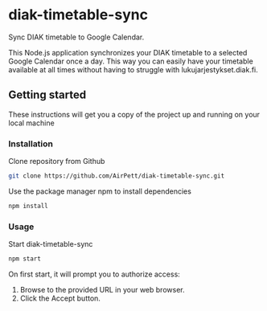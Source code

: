 # diak-timetable-sync
Sync DIAK timetable to Google Calendar.

This Node.js application synchronizes your DIAK timetable to a selected Google Calendar once a day. This way you can easily have your timetable available at all times without having to struggle with lukujarjestykset.diak.fi.

## Getting started

These instructions will get you a copy of the project up and running on your local machine

### Installation

Clone repository from Github

```bash
git clone https://github.com/AirPett/diak-timetable-sync.git
```

Use the package manager npm to install dependencies

```bash
npm install
```

### Usage

Start diak-timetable-sync

```bash
npm start
```

On first start, it will prompt you to authorize access:

1. Browse to the provided URL in your web browser.
2. Click the Accept button.
